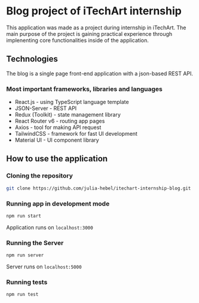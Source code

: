 
# Blog project of iTechArt internship

This application was made as a project during internship in iTechArt. 
The main purpose of the project is gaining practical experience through implenenting 
core functionalities inside of the application.

## Technologies

The blog is a single page front-end application with a json-based REST API.

### Most important frameworks, libraries and languages

* React.js - using TypeScript language template
* JSON-Server - REST API
* Redux (Toolkit) - state management library
* React Router v6 - routing app pages
* Axios - tool for making API request
* TailwindCSS - framework for fast UI development
* Material UI - UI component library

## How to use the application

### Cloning the repository

```sh
git clone https://github.com/julia-hebel/itechart-internship-blog.git
```

### Running app in development mode

```sh 
npm run start 
```
Application runs on `localhost:3000`

### Running the Server

```sh
npm run server
```
Server runs on `localhost:5000`

### Running tests

```sh
npm run test
```
